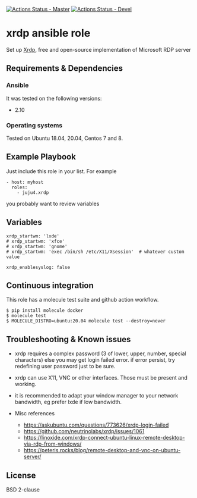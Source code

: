 [![Actions Status - Master](https://github.com/juju4/ansible-xrdp/workflows/AnsibleCI/badge.svg)](https://github.com/juju4/ansible-xrdp/actions?query=branch%3Amaster)
[![Actions Status - Devel](https://github.com/juju4/ansible-xrdp/workflows/AnsibleCI/badge.svg?branch=devel)](https://github.com/juju4/ansible-xrdp/actions?query=branch%3Adevel)

# xrdp ansible role

Set up [Xrdp](http://xrdp.org/), free and open-source implementation of Microsoft RDP server

## Requirements & Dependencies

### Ansible
It was tested on the following versions:
 * 2.10

### Operating systems

Tested on Ubuntu 18.04, 20.04, Centos 7 and 8.

## Example Playbook

Just include this role in your list.
For example

```
- host: myhost
  roles:
    - juju4.xrdp
```

you probably want to review variables

## Variables

```
xrdp_startwm: 'lxde'
# xrdp_startwm: 'xfce'
# xrdp_startwm: 'gnome'
# xrdp_startwm: 'exec /bin/sh /etc/X11/Xsession'  # whatever custom value

xrdp_enablesyslog: false
```

## Continuous integration

This role has a molecule test suite and github action workflow.

```
$ pip install molecule docker
$ molecule test
$ MOLECULE_DISTRO=ubuntu:20.04 molecule test --destroy=never
```

## Troubleshooting & Known issues

* xrdp requires a complex password (3 of lower, upper, number, special characters) else you may get login failed error. if error persist, try redefining user password just to be sure.

* xrdp can use X11, VNC or other interfaces. Those must be present and working.

* it is recommended to adapt your window manager to your network bandwidth, eg prefer lxde if low bandwidth.

* Misc references
  * https://askubuntu.com/questions/773626/xrdp-login-failed
  * https://github.com/neutrinolabs/xrdp/issues/1061
  * https://linoxide.com/xrdp-connect-ubuntu-linux-remote-desktop-via-rdp-from-windows/
  * https://peteris.rocks/blog/remote-desktop-and-vnc-on-ubuntu-server/

## License

BSD 2-clause
